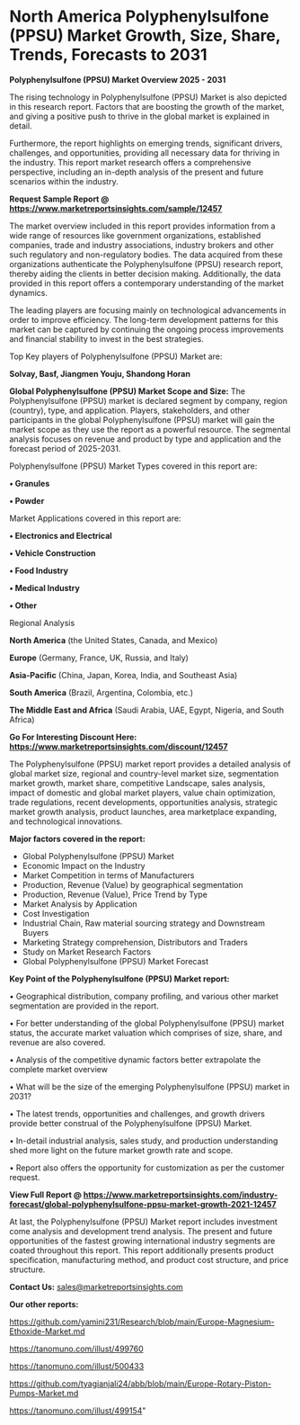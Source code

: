 # North America Polyphenylsulfone (PPSU) Market Growth, Size, Share, Trends, Forecasts to 2031

<Strong> Polyphenylsulfone (PPSU) Market Overview 2025 - 2031</strong>

The rising technology in Polyphenylsulfone (PPSU) Market is also depicted in this research report. Factors that are boosting the growth of the market, and giving a positive push to thrive in the global market is explained in detail.

Furthermore, the report highlights on emerging trends, significant drivers, challenges, and opportunities, providing all necessary data for thriving in the industry. This report market research offers a comprehensive perspective, including an in-depth analysis of the present and future scenarios within the industry.

<strong>Request Sample Report @ <a href=https://www.marketreportsinsights.com/sample/12457>https://www.marketreportsinsights.com/sample/12457</a></strong>

The market overview included in this report provides information from a wide range of resources like government organizations, established companies, trade and industry associations, industry brokers and other such regulatory and non-regulatory bodies. The data acquired from these organizations authenticate the Polyphenylsulfone (PPSU) research report, thereby aiding the clients in better decision making. Additionally, the data provided in this report offers a contemporary understanding of the market dynamics.

The leading players are focusing mainly on technological advancements in order to improve efficiency. The long-term development patterns for this market can be captured by continuing the ongoing process improvements and financial stability to invest in the best strategies.

Top Key players of Polyphenylsulfone (PPSU) Market are:

<strong>Solvay, Basf, Jiangmen Youju, Shandong Horan</strong>

<strong><b>Global Polyphenylsulfone (PPSU) Market Scope and Size:</b></strong>
The Polyphenylsulfone (PPSU) market is declared segment by company, region (country), type, and application. Players, stakeholders, and other participants in the global Polyphenylsulfone (PPSU) market will gain the market scope as they use the report as a powerful resource. The segmental analysis focuses on revenue and product by type and application and the forecast period of 2025-2031.

Polyphenylsulfone (PPSU) Market Types covered in this report are:

<strong>• Granules

• Powder</strong>

Market Applications covered in this report are:

<strong>• Electronics and Electrical

• Vehicle Construction

• Food Industry

• Medical Industry

• Other</strong> 

Regional Analysis

<strong>North America</strong> (the United States, Canada, and Mexico)

<strong>Europe</strong> (Germany, France, UK, Russia, and Italy)

<strong>Asia-Pacific</strong> (China, Japan, Korea, India, and Southeast Asia)

<strong>South America</strong> (Brazil, Argentina, Colombia, etc.)

<strong>The Middle East and Africa</strong> (Saudi Arabia, UAE, Egypt, Nigeria, and South Africa)

<strong>Go For Interesting Discount Here: <a href=https://www.marketreportsinsights.com/discount/12457>https://www.marketreportsinsights.com/discount/12457</a></strong>

The Polyphenylsulfone (PPSU) market report provides a detailed analysis of global market size, regional and country-level market size, segmentation market growth, market share, competitive Landscape, sales analysis, impact of domestic and global market players, value chain optimization, trade regulations, recent developments, opportunities analysis, strategic market growth analysis, product launches, area marketplace expanding, and technological innovations.

<strong><b>Major factors covered in the report:</b></strong>
<ul>
  <li>Global Polyphenylsulfone (PPSU) Market </li>
  <li>Economic Impact on the Industry</li>
  <li>Market Competition in terms of Manufacturers</li>
  <li>Production, Revenue (Value) by geographical segmentation</li>
  <li>Production, Revenue (Value), Price Trend by Type</li>
  <li>Market Analysis by Application</li>
  <li>Cost Investigation</li>
  <li>Industrial Chain, Raw material sourcing strategy and Downstream Buyers</li>
  <li>Marketing Strategy comprehension, Distributors and Traders</li>
  <li>Study on Market Research Factors</li>
  <li>Global Polyphenylsulfone (PPSU) Market Forecast</li>
</ul>

<strong><b>Key Point of the Polyphenylsulfone (PPSU) Market report:</b></strong>

• Geographical distribution, company profiling, and various other market segmentation are provided in the report.

• For better understanding of the global Polyphenylsulfone (PPSU) market status, the accurate market valuation which comprises of size, share, and revenue are also covered.

• Analysis of the competitive dynamic factors better extrapolate the complete market overview

• What will be the size of the emerging Polyphenylsulfone (PPSU) market in 2031?

• The latest trends, opportunities and challenges, and growth drivers provide better construal of the Polyphenylsulfone (PPSU) Market.

• In-detail industrial analysis, sales study, and production understanding shed more light on the future market growth rate and scope.

• Report also offers the opportunity for customization as per the customer request.

<strong><b>View Full Report @ <a href=https://www.marketreportsinsights.com/industry-forecast/global-polyphenylsulfone-ppsu-market-growth-2021-12457>https://www.marketreportsinsights.com/industry-forecast/global-polyphenylsulfone-ppsu-market-growth-2021-12457</a></b></strong>


At last, the Polyphenylsulfone (PPSU) Market report includes investment come analysis and development trend analysis. The present and future opportunities of the fastest growing international industry segments are coated throughout this report. This report additionally presents product specification, manufacturing method, and product cost structure, and price structure.

<strong>Contact Us:</strong>
sales@marketreportsinsights.com

<strong>Our other reports:</strong>

<a href=https://github.com/yamini231/Research/blob/main/Europe-Magnesium-Ethoxide-Market.md>https://github.com/yamini231/Research/blob/main/Europe-Magnesium-Ethoxide-Market.md</a>

<a href=https://tanomuno.com/illust/499760>https://tanomuno.com/illust/499760</a>

<a href=https://tanomuno.com/illust/500433>https://tanomuno.com/illust/500433</a>

<a href=https://github.com/tyagianjali24/abb/blob/main/Europe-Rotary-Piston-Pumps-Market.md>https://github.com/tyagianjali24/abb/blob/main/Europe-Rotary-Piston-Pumps-Market.md</a>

<a href=https://tanomuno.com/illust/499154>https://tanomuno.com/illust/499154</a>"
